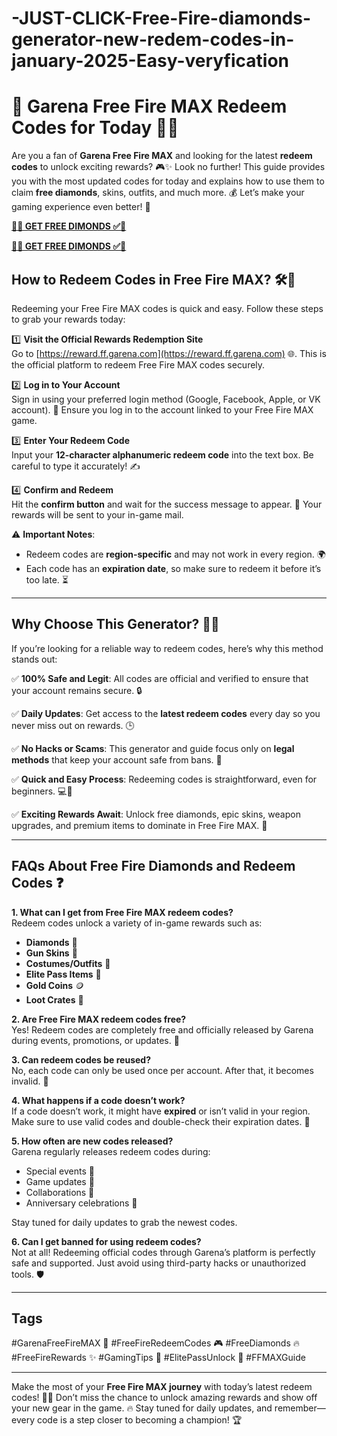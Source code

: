 # -JUST-CLICK-Free-Fire-diamonds-generator-new-redem-codes-in-january-2025-Easy-veryfication
# 🌟 Garena Free Fire MAX Redeem Codes for Today 💎🔥  

Are you a fan of **Garena Free Fire MAX** and looking for the latest **redeem codes** to unlock exciting rewards? 🎮✨ Look no further! This guide provides you with the most updated codes for today and explains how to use them to claim **free diamonds**, skins, outfits, and much more. 💰 Let’s make your gaming experience even better! 🚀  

**[🔴✅  GET FREE DIMONDS ✅🔴](https://bestoffers1.xyz/freefire/)**

**[🔴✅  GET FREE DIMONDS ✅🔴](https://bestoffers1.xyz/freefire/)**


## **How to Redeem Codes in Free Fire MAX? 🛠️💎**  

Redeeming your Free Fire MAX codes is quick and easy. Follow these steps to grab your rewards today:  

1️⃣ **Visit the Official Rewards Redemption Site**  
Go to [https://reward.ff.garena.com](https://reward.ff.garena.com) 🌐. This is the official platform to redeem Free Fire MAX codes securely.  

2️⃣ **Log in to Your Account**  
Sign in using your preferred login method (Google, Facebook, Apple, or VK account). 🔑 Ensure you log in to the account linked to your Free Fire MAX game.  

3️⃣ **Enter Your Redeem Code**  
Input your **12-character alphanumeric redeem code** into the text box. Be careful to type it accurately! ✍️  

4️⃣ **Confirm and Redeem**  
Hit the **confirm button** and wait for the success message to appear. 🎉 Your rewards will be sent to your in-game mail.  

⚠️ **Important Notes**:  
- Redeem codes are **region-specific** and may not work in every region. 🌍  
- Each code has an **expiration date**, so make sure to redeem it before it’s too late. ⏳  

---

## **Why Choose This Generator? 🤔✨**  

If you’re looking for a reliable way to redeem codes, here’s why this method stands out:  

✅ **100% Safe and Legit**: All codes are official and verified to ensure that your account remains secure. 🔒  

✅ **Daily Updates**: Get access to the **latest redeem codes** every day so you never miss out on rewards. 🕒  

✅ **No Hacks or Scams**: This generator and guide focus only on **legal methods** that keep your account safe from bans. 🚫  

✅ **Quick and Easy Process**: Redeeming codes is straightforward, even for beginners. 💻📱  

✅ **Exciting Rewards Await**: Unlock free diamonds, epic skins, weapon upgrades, and premium items to dominate in Free Fire MAX. 🎁  

---

## **FAQs About Free Fire Diamonds and Redeem Codes ❓**  

**1. What can I get from Free Fire MAX redeem codes?**  
Redeem codes unlock a variety of in-game rewards such as:  
- **Diamonds** 💎  
- **Gun Skins** 🔫  
- **Costumes/Outfits** 👕  
- **Elite Pass Items** 🎫  
- **Gold Coins** 🪙  
- **Loot Crates** 🎁  

**2. Are Free Fire MAX redeem codes free?**  
Yes! Redeem codes are completely free and officially released by Garena during events, promotions, or updates. 🎉  

**3. Can redeem codes be reused?**  
No, each code can only be used once per account. After that, it becomes invalid. 🔁  

**4. What happens if a code doesn’t work?**  
If a code doesn’t work, it might have **expired** or isn’t valid in your region. Make sure to use valid codes and double-check their expiration dates. 🚫  

**5. How often are new codes released?**  
Garena regularly releases redeem codes during:  
- Special events 🎊  
- Game updates 🚀  
- Collaborations 🤝  
- Anniversary celebrations 🎂  

Stay tuned for daily updates to grab the newest codes.  

**6. Can I get banned for using redeem codes?**  
Not at all! Redeeming official codes through Garena’s platform is perfectly safe and supported. Just avoid using third-party hacks or unauthorized tools. 🛡️  

---

## **Tags**  
#GarenaFreeFireMAX 💎 #FreeFireRedeemCodes 🎮 #FreeDiamonds 🔥 #FreeFireRewards ✨ #GamingTips 🎯 #ElitePassUnlock 🚀 #FFMAXGuide  

---

Make the most of your **Free Fire MAX journey** with today’s latest redeem codes! 💪💎 Don’t miss the chance to unlock amazing rewards and show off your new gear in the game. 🔥 Stay tuned for daily updates, and remember—every code is a step closer to becoming a champion! 🏆  

